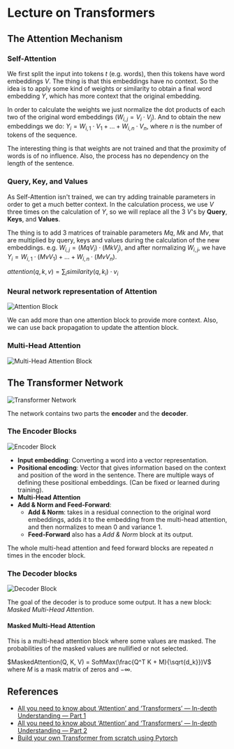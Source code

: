 # Lecture on Transformers

## The Attention Mechanism

### Self-Attention

We first split the input into tokens $t$ (e.g. words), then this tokens have word embeddings $V$. The thing is that this embeddings have no context. So the idea is to apply some kind of weights or similarity to obtain a final word embedding $Y$, which has more context that the original embedding.

In order to calculate the weights we just normalize the dot products of each two of the original word embeddings ($W_{i, j} = V_i \cdot V_j$). And to obtain the new embeddings we do: $Y_i = W_{i, 1} \cdot V_1 + \dots + W_{i, n} \cdot V_n$, where $n$ is the number of tokens of the sequence.

The interesting thing is that weights are not trained and that the proximity of words is of no influence. Also, the process has no dependency on the length of the sentence.

### Query, Key, and Values

As Self-Attention isn't trained, we can try adding trainable parameters in order to get a much better context.
In the calculation process, we use $V$ three times on the calculation of $Y$, so we will replace all the 3 $V$'s by **Query**, **Keys**, and **Values**.

The thing is to add 3 matrices of trainable parameters $Mq$, $Mk$ and $Mv$, that are multiplied by query, keys and values during the calculation of the new embeddings. e.g. $W_{i, j} = (Mq  V_i) \cdot (Mk V_j)$, and after normalizing $W_{i, j}$, we have $Y_i = W_{i, 1} \cdot (Mv V_1) + \dots + W_{i, n} \cdot (Mv V_n)$.

$attention(q, k, v) = \sum_{i} similarity(q, k_i) \cdot v_i$

### Neural network representation of Attention

![Attention Block](assets/attention-block.png)

We can add more than one attention block to provide more context.
Also, we can use back propagation to update the attention block.

### Multi-Head Attention

![Multi-Head Attention Block](assets/multihead-attention-block.png)

## The Transformer Network

![Transformer Network](assets/transformer-network.png)

The network contains two parts the **encoder** and the **decoder**.

### The Encoder Blocks

![Encoder Block](assets/encoder-block.png)

- **Input embedding**: Converting a word into a vector representation.
- **Positional encoding**: Vector that gives information based on the context and position of the word in the sentence. There are multiple ways of defining these positional embeddings. (Can be fixed or learned during training).
- **Multi-Head Attention**
- **Add & Norm and Feed-Forward**:
  - **Add & Norm**: takes in a residual connection to the original word embeddings, adds it to the embedding from the multi-head attention, and then normalizes to mean 0 and variance 1.
  - **Feed-Forward** also has a _Add & Norm_ block at its output.

The whole multi-head attention and feed forward blocks are repeated $n$ times in the encoder block.

### The Decoder blocks

![Decoder Block](assets/decoder-block.png)

The goal of the decoder is to produce some output.
It has a new block: _Masked Multi-Head Attention_.

#### Masked Multi-Head Attention

This is a multi-head attention block where some values are masked. The probabilities of the masked values are nullified or not selected.

$MaskedAttention(Q, K, V) = SoftMax(\frac{Q^T K + M}{\sqrt{d_k}})V$
where $M$ is a mask matrix of zeros and $-\infty$.

## References

- [All you need to know about ‘Attention’ and ‘Transformers’ — In-depth Understanding — Part 1](https://medium.com/data-science/all-you-need-to-know-about-attention-and-transformers-in-depth-understanding-part-1-552f0b41d021)
- [All you need to know about ‘Attention’ and ‘Transformers’ — In-depth Understanding — Part 2](https://medium.com/data-science/all-you-need-to-know-about-attention-and-transformers-in-depth-understanding-part-2-bf2403804ada)
- [Build your own Transformer from scratch using Pytorch](https://medium.com/data-science/build-your-own-transformer-from-scratch-using-pytorch-84c850470dcb)
